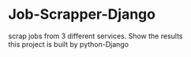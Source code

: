 # Job-Scrapper-Django    

scrap jobs from 3 different services. Show the results   
this project is built by python-Django  
